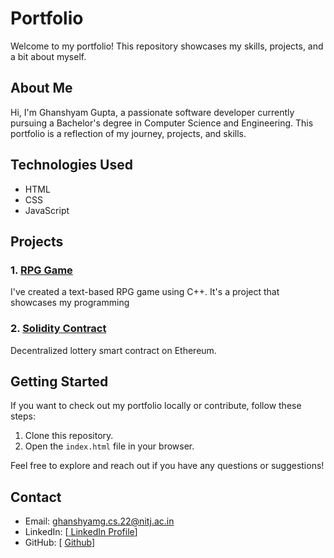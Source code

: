 # Portfolio

Welcome to my portfolio! This repository showcases my skills, projects, and a bit about myself.

## About Me

Hi, I'm Ghanshyam Gupta, a passionate software developer currently pursuing a Bachelor's degree in Computer Science and Engineering. This portfolio is a reflection of my journey, projects, and skills.

## Technologies Used



- HTML
- CSS
- JavaScript

## Projects

### 1. [RPG Game]([link-to-project1](https://github.com/GhanshyamGupta2005/RPG))

I've created a text-based RPG game using C++. It's a project that showcases my programming

### 2. [Solidity Contract ]([link-to-project2](https://github.com/GhanshyamGupta2005/Smart_Contract_Using_Solidity))

Decentralized lottery smart contract on Ethereum.



## Getting Started

If you want to check out my portfolio locally or contribute, follow these steps:

1. Clone this repository.
2. Open the `index.html` file in your browser.

Feel free to explore and reach out if you have any questions or suggestions!

## Contact

- Email: ghanshyamg.cs.22@nitj.ac.in
- LinkedIn: [[ LinkedIn Profile](https://www.linkedin.com/in/ghanshyam-gupta-a5744528a/)]
- GitHub: [ [Github](https://github.com/ghanshyamgcs22)]

